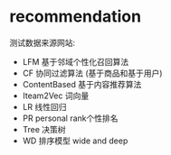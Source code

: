 # recommendation 
  测试数据来源网站:
- LFM 基于邻域个性化召回算法
- CF 协同过滤算法 (基于商品和基于用户)
- ContentBased 基于内容推荐算法
- Iteam2Vec   词向量
- LR  线性回归
- PR  personal rank个性排名
- Tree 决策树
- WD  排序模型 wide and deep

